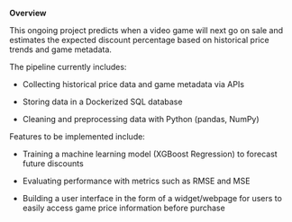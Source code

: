 **Overview**

This ongoing project predicts when a video game will next go on sale and estimates the expected discount percentage based on historical price trends and game metadata.

The pipeline currently includes:

* Collecting historical price data and game metadata via APIs

* Storing data in a Dockerized SQL database

* Cleaning and preprocessing data with Python (pandas, NumPy)

Features to be implemented include:

* Training a machine learning model (XGBoost Regression) to forecast future discounts

* Evaluating performance with metrics such as RMSE and MSE

* Building a user interface in the form of a widget/webpage for users to easily access game price information before purchase
